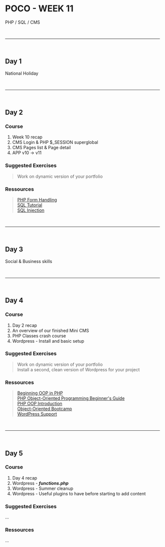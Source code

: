 # POCO - WEEK 11
PHP / SQL / CMS


<br>

---

<br>


## Day 1
National Holiday


<br>

---

<br>


## Day 2

### Course
1. Week 10 recap
2. CMS Login & PHP $_SESSION superglobal
3. CMS Pages list & Page detail
4. APP v10 → v11


### Suggested Exercises
>Work on dynamic version of your portfolio

### Ressources
>[PHP Form Handling](https://www.w3schools.com/php/php_forms.asp)<br>
[SQL Tutorial](https://www.w3schools.com/sql/)<br>
[SQL Injection](https://www.w3schools.com/sql/sql_injection.asp)


<br>

---

<br>


## Day 3
Social & Business skills


<br>

---

<br>


## Day 4

### Course
1. Day 2 recap
2. An overview of our finished Mini CMS
3. PHP Classes crash course
4. Wordpress - Install and basic setup


### Suggested Exercises
>Work on dynamic version of your portfolio<br>
 Install a second, clean version of Wordpress for your project


### Ressources
>[Beginning OOP in PHP](https://www.slideshare.net/dstockto/beginning-oop-in-php)<br>
[PHP Object-Oriented Programming Beginner's Guide](https://www.startutorial.com/homes/oo_beginner)<br>
[PHP OOP Introduction](https://developer.hyvor.com/tutorials/php/oop-intro)<br>
[Object-Oriented Bootcamp](https://laracasts.com/series/object-oriented-bootcamp-in-php)<br>
[WordPress Support](https://wordpress.org/support/)<br>


<br>

---

<br>


## Day 5

### Course
1. Day 4 recap
2. Wordpress - ***functions.php***
3. Wordpress - Summer cleanup
4. Wordpress - Useful plugins to have before starting to add content


### Suggested Exercises
...

### Ressources
...